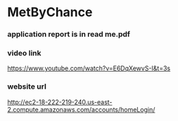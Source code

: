 # MetByChance
### application report is in read me.pdf
### video link
https://www.youtube.com/watch?v=E6DqXewvS-I&t=3s
### website url
http://ec2-18-222-219-240.us-east-2.compute.amazonaws.com/accounts/homeLogin/
